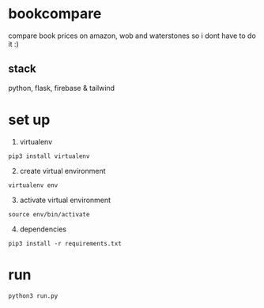 # bookcompare
compare book prices on amazon, wob and waterstones so i dont have to do it :)


## stack
python, flask, firebase & tailwind


# set up
1. virtualenv

```
pip3 install virtualenv
```


2. create virtual environment

```
virtualenv env
```

3. activate virtual environment

```
source env/bin/activate
```

4. dependencies 

```
pip3 install -r requirements.txt
```

# run
```
python3 run.py
```

